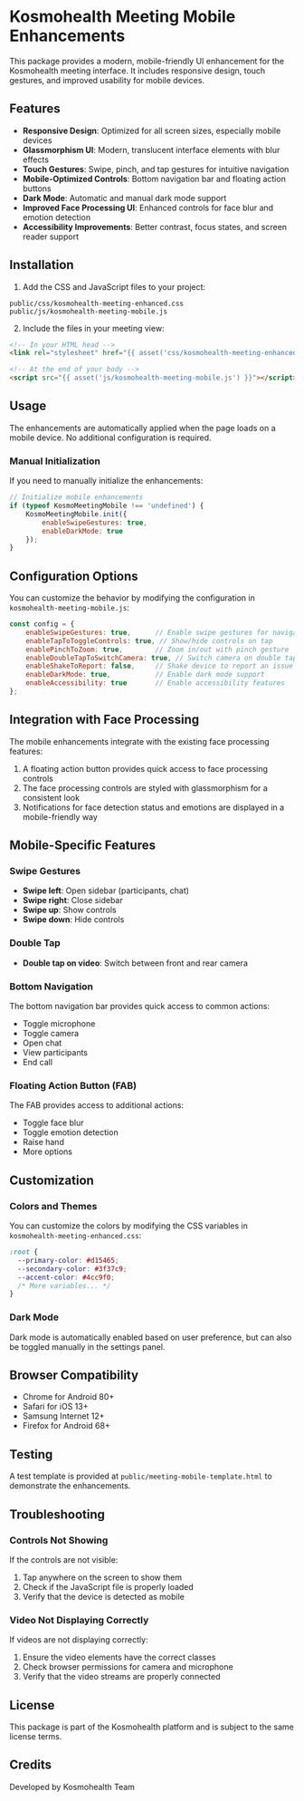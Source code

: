 # Kosmohealth Meeting Mobile Enhancements

This package provides a modern, mobile-friendly UI enhancement for the Kosmohealth meeting interface. It includes responsive design, touch gestures, and improved usability for mobile devices.

## Features

- **Responsive Design**: Optimized for all screen sizes, especially mobile devices
- **Glassmorphism UI**: Modern, translucent interface elements with blur effects
- **Touch Gestures**: Swipe, pinch, and tap gestures for intuitive navigation
- **Mobile-Optimized Controls**: Bottom navigation bar and floating action buttons
- **Dark Mode**: Automatic and manual dark mode support
- **Improved Face Processing UI**: Enhanced controls for face blur and emotion detection
- **Accessibility Improvements**: Better contrast, focus states, and screen reader support

## Installation

1. Add the CSS and JavaScript files to your project:

```
public/css/kosmohealth-meeting-enhanced.css
public/js/kosmohealth-meeting-mobile.js
```

2. Include the files in your meeting view:

```html
<!-- In your HTML head -->
<link rel="stylesheet" href="{{ asset('css/kosmohealth-meeting-enhanced.css') }}">

<!-- At the end of your body -->
<script src="{{ asset('js/kosmohealth-meeting-mobile.js') }}"></script>
```

## Usage

The enhancements are automatically applied when the page loads on a mobile device. No additional configuration is required.

### Manual Initialization

If you need to manually initialize the enhancements:

```javascript
// Initialize mobile enhancements
if (typeof KosmoMeetingMobile !== 'undefined') {
    KosmoMeetingMobile.init({
        enableSwipeGestures: true,
        enableDarkMode: true
    });
}
```

## Configuration Options

You can customize the behavior by modifying the configuration in `kosmohealth-meeting-mobile.js`:

```javascript
const config = {
    enableSwipeGestures: true,      // Enable swipe gestures for navigation
    enableTapToToggleControls: true, // Show/hide controls on tap
    enablePinchToZoom: true,        // Zoom in/out with pinch gesture
    enableDoubleTapToSwitchCamera: true, // Switch camera on double tap
    enableShakeToReport: false,     // Shake device to report an issue
    enableDarkMode: true,           // Enable dark mode support
    enableAccessibility: true       // Enable accessibility features
};
```

## Integration with Face Processing

The mobile enhancements integrate with the existing face processing features:

1. A floating action button provides quick access to face processing controls
2. The face processing controls are styled with glassmorphism for a consistent look
3. Notifications for face detection status and emotions are displayed in a mobile-friendly way

## Mobile-Specific Features

### Swipe Gestures

- **Swipe left**: Open sidebar (participants, chat)
- **Swipe right**: Close sidebar
- **Swipe up**: Show controls
- **Swipe down**: Hide controls

### Double Tap

- **Double tap on video**: Switch between front and rear camera

### Bottom Navigation

The bottom navigation bar provides quick access to common actions:

- Toggle microphone
- Toggle camera
- Open chat
- View participants
- End call

### Floating Action Button (FAB)

The FAB provides access to additional actions:

- Toggle face blur
- Toggle emotion detection
- Raise hand
- More options

## Customization

### Colors and Themes

You can customize the colors by modifying the CSS variables in `kosmohealth-meeting-enhanced.css`:

```css
:root {
  --primary-color: #d15465;
  --secondary-color: #3f37c9;
  --accent-color: #4cc9f0;
  /* More variables... */
}
```

### Dark Mode

Dark mode is automatically enabled based on user preference, but can also be toggled manually in the settings panel.

## Browser Compatibility

- Chrome for Android 80+
- Safari for iOS 13+
- Samsung Internet 12+
- Firefox for Android 68+

## Testing

A test template is provided at `public/meeting-mobile-template.html` to demonstrate the enhancements.

## Troubleshooting

### Controls Not Showing

If the controls are not visible:

1. Tap anywhere on the screen to show them
2. Check if the JavaScript file is properly loaded
3. Verify that the device is detected as mobile

### Video Not Displaying Correctly

If videos are not displaying correctly:

1. Ensure the video elements have the correct classes
2. Check browser permissions for camera and microphone
3. Verify that the video streams are properly connected

## License

This package is part of the Kosmohealth platform and is subject to the same license terms.

## Credits

Developed by Kosmohealth Team
